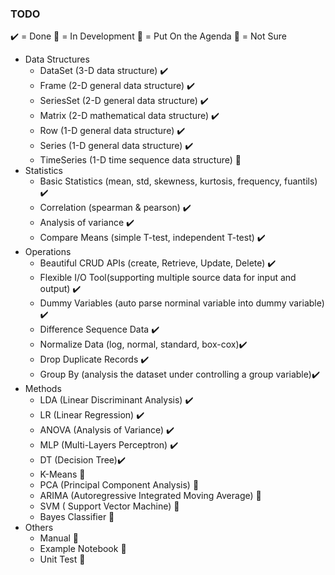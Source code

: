 ### TODO  

:heavy_check_mark: = Done      :running: = In Development       ​ :calendar:  = Put On the Agenda       :thinking: = Not Sure

- Data Structures
  - DataSet (3-D data structure) :heavy_check_mark:
  - Frame (2-D general data structure)​ :heavy_check_mark:
  - SeriesSet (2-D general data structure) :heavy_check_mark:
  - Matrix (2-D mathematical data structure) :heavy_check_mark:
  - Row (1-D general data structure) :heavy_check_mark:
  - Series (1-D general data structure) :heavy_check_mark:
  - TimeSeries (1-D time sequence data structure)​ :running:
- Statistics
  - Basic Statistics (mean, std, skewness, kurtosis, frequency, fuantils)​ :heavy_check_mark:
  - Correlation (spearman & pearson) :heavy_check_mark:
  - Analysis of variance :heavy_check_mark:
  - Compare Means (simple T-test, independent T-test) :heavy_check_mark:
- Operations
  - Beautiful CRUD APIs (create, Retrieve, Update, Delete)  :heavy_check_mark:
  - Flexible I/O Tool(supporting multiple source data for input and output) :heavy_check_mark:
  - Dummy Variables (auto parse norminal variable into dummy variable) :heavy_check_mark:
  - Difference Sequence Data :heavy_check_mark:
  - Normalize Data (log, normal, standard, box-cox):heavy_check_mark:
  - Drop Duplicate Records :heavy_check_mark:
  - Group By (analysis the dataset under controlling a group variable):heavy_check_mark:
- Methods
  - LDA (Linear Discriminant Analysis) :heavy_check_mark:
  - LR (Linear Regression)  :heavy_check_mark:
  - ANOVA (Analysis of Variance)  :heavy_check_mark:
  - MLP (Multi-Layers Perceptron)  :heavy_check_mark:
  - DT (Decision Tree):heavy_check_mark:
  - K-Means :running:
  - PCA (Principal Component Analysis) :running:
  - ARIMA (Autoregressive Integrated Moving Average) :calendar:
  - SVM ( Support Vector Machine) :thinking:
  - Bayes Classifier :thinking:
- Others
  - Manual :running:
  - Example Notebook :running:
  - Unit Test :running: